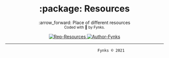 <h1 align="center">:package: Resources </h1>
  <p align="center"> :arrow_forward: Place of different resources<br>
<sub>
    Coded with 💙 by Fynks.
  </sub>
</p>
  
<!-- badges -->
<p align="center">
    <!-- mainteinance -->
      <a href="#">
        <img src="https://img.shields.io/badge/Repo-Resources-yellowgreen?style=flat-square&logo=github" alt="Rep-Resources" />
      </a>
      <a href="#">
        <img src="https://img.shields.io/badge/Author-Fynks-lightblue?style=flat-square&logo=atom" alt="Author-Fynks" />
      </a>
</p>



--------------------------



                                             Fynks © 2021
